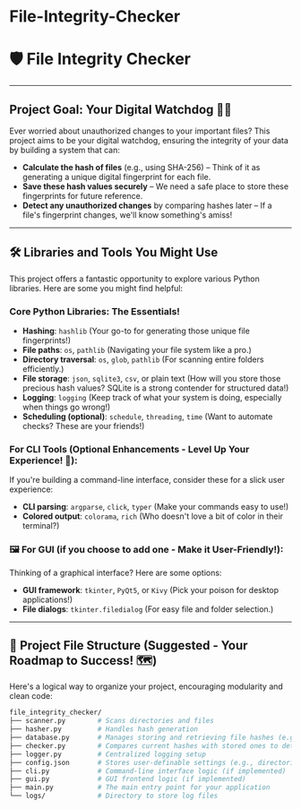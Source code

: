 # File-Integrity-Checker
# 🛡️ File Integrity Checker

---

## Project Goal: Your Digital Watchdog 🕵️‍♂️

Ever worried about unauthorized changes to your important files? This project aims to be your digital watchdog, ensuring the integrity of your data by building a system that can:

* **Calculate the hash of files** (e.g., using SHA-256) – Think of it as generating a unique digital fingerprint for each file.
* **Save these hash values securely** – We need a safe place to store these fingerprints for future reference.
* **Detect any unauthorized changes** by comparing hashes later – If a file's fingerprint changes, we'll know something's amiss!

---

## 🛠️ Libraries and Tools You Might Use

This project offers a fantastic opportunity to explore various Python libraries. Here are some you might find helpful:

### Core Python Libraries: The Essentials!

* **Hashing**: `hashlib` (Your go-to for generating those unique file fingerprints!)
* **File paths**: `os`, `pathlib` (Navigating your file system like a pro.)
* **Directory traversal**: `os`, `glob`, `pathlib` (For scanning entire folders efficiently.)
* **File storage**: `json`, `sqlite3`, `csv`, or plain text (How will you store those precious hash values? SQLite is a strong contender for structured data!)
* **Logging**: `logging` (Keep track of what your system is doing, especially when things go wrong!)
* **Scheduling (optional)**: `schedule`, `threading`, `time` (Want to automate checks? These are your friends!)

### For CLI Tools (Optional Enhancements - Level Up Your Experience! 🚀):

If you're building a command-line interface, consider these for a slick user experience:

* **CLI parsing**: `argparse`, `click`, `typer` (Make your commands easy to use!)
* **Colored output**: `colorama`, `rich` (Who doesn't love a bit of color in their terminal?)

### 🖼️ For GUI (if you choose to add one - Make it User-Friendly!):

Thinking of a graphical interface? Here are some options:

* **GUI framework**: `tkinter`, `PyQt5`, or `Kivy` (Pick your poison for desktop applications!)
* **File dialogs**: `tkinter.filedialog` (For easy file and folder selection.)

---

## 📂 Project File Structure (Suggested - Your Roadmap to Success! 🗺️)

Here's a logical way to organize your project, encouraging modularity and clean code:

```bash
file_integrity_checker/
├── scanner.py        # Scans directories and files
├── hasher.py         # Handles hash generation
├── database.py       # Manages storing and retrieving file hashes (e.g., SQLite operations)
├── checker.py        # Compares current hashes with stored ones to detect changes
├── logger.py         # Centralized logging setup
├── config.json       # Stores user-definable settings (e.g., directories to monitor, hash algorithm)
├── cli.py            # Command-line interface logic (if implemented)
├── gui.py            # GUI frontend logic (if implemented)
├── main.py           # The main entry point for your application
└── logs/             # Directory to store log files
